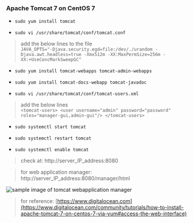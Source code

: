 ### Apache Tomcat 7 on CentOS 7

* `sudo yum install tomcat`

* `sudo vi /usr/share/tomcat/conf/tomcat.conf`
>add the below lines to the file <br />
` JAVA_OPTS="-Djava.security.egd=file:/dev/./urandom -Djava.awt.headless=true -Xmx512m -XX:MaxPermSize=256m -XX:+UseConcMarkSweepGC" `

* `sudo yum install tomcat-webapps tomcat-admin-webapps `

* `sudo yum install tomcat-docs-webapp tomcat-javadoc`

* `sudo vi /usr/share/tomcat/conf/tomcat-users.xml`
>add the below lines <br />
` <tomcat-users>
    <user username="admin" password="password" roles="manager-gui,admin-gui"/>
</tomcat-users> `

* `sudo systemctl start tomcat`



* `sudo systemctl restart tomcat`

* `sudo systemctl enable tomcat`



>check at:
http://server_IP_address:8080



>for web application manager:
http://server_IP_address:8080/manager/html



![sample image of tomcat webapplication manager](https://assets.digitalocean.com/articles/tomcat7_centos7/manager.png)


>for reference: [https://www.digitalocean.com](https://www.digitalocean.com/community/tutorials/how-to-install-apache-tomcat-7-on-centos-7-via-yum#access-the-web-interface)
